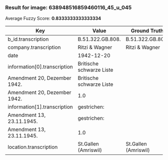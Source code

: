 ### Result for image: 638948516859460116_45_u_045
Average Fuzzy Score: **0.8333333333333334**
<small>

| Key | Value | Ground Truth | Score |
| --- | --- | --- | --- |
| b_id.transcription | B.51.322.GB.808. | B.51.322.GB.808. | 1.0 |
| company.transcription | Ritzi & Wagner | Ritzi & Wagner | 1.0 |
| date | 1942-12-20 |  | 0.0 |
| information[0].transcription | Britische schwarze Liste
Amendment 20, Dezember 1942. | Britische schwarze Liste
Amendment 20, Dezember 1942. | 1.0 |
| information[1].transcription | gestrichen:
Amendment 13, 23.11.1945. | gestrichen:
Amendment 13, 23.11.1945. | 1.0 |
| location.transcription | St.Gallen (Amriswil) | St.Gallen (Amriswil) | 1.0 |

</small>
